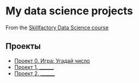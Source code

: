 # My data science projects
From the [Skillfactory Data Science course](https://skillfactory.ru/data-scientist)

## Проекты

* [Проект 0. Игра: Угадай число](https://github.com/zumrus/sf_data_science/tree/main/project_0)
* [Проект 1. ______](____)
* [Проект 2. ______](____)